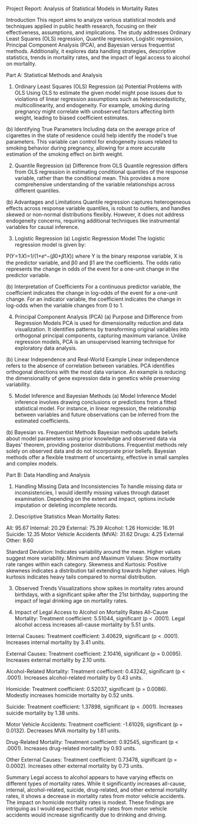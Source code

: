 Project Report: Analysis of Statistical Models in Mortality Rates 

Introduction
This report aims to analyze various statistical models and techniques applied in public health research, focusing on their effectiveness, assumptions, and implications. 
The study addresses Ordinary Least Squares (OLS) regression, Quantile regression, Logistic regression, Principal Component Analysis (PCA), and Bayesian versus frequentist methods. 
Additionally, it explores data handling strategies, descriptive statistics, trends in mortality rates, and the impact of legal access to alcohol on mortality.

Part A: Statistical Methods and Analysis
1. Ordinary Least Squares (OLS) Regression
(a) Potential Problems with OLS
Using OLS to estimate the given model might pose issues due to violations of linear regression assumptions such as heteroscedasticity, multicollinearity, and endogeneity.
For example, smoking during pregnancy might correlate with unobserved factors affecting birth weight, leading to biased coefficient estimates.

(b) Identifying True Parameters
Including data on the average price of cigarettes in the state of residence could help identify the model's true parameters. 
This variable can control for endogeneity issues related to smoking behavior during pregnancy, allowing for a more accurate estimation of the smoking effect on birth weight.

2. Quantile Regression
(a) Difference from OLS
Quantile regression differs from OLS regression in estimating conditional quantiles of the response variable, rather than the conditional mean.
This provides a more comprehensive understanding of the variable relationships across different quantiles.

(b) Advantages and Limitations
Quantile regression captures heterogeneous effects across response variable quantiles, is robust to outliers, and handles skewed or non-normal distributions flexibly. 
However, it does not address endogeneity concerns, requiring additional techniques like instrumental variables for causal inference.

3. Logistic Regression
(a) Logistic Regression Model
The logistic regression model is given by:

P(𝑌=1∣𝑋)=1/(1+𝑒^−(𝛽0+𝛽1𝑋))
where Y is the binary response variable, X is the predictor variable, and β0 and β1 are the coefficients. The odds ratio represents the change in odds of the event for a one-unit change in the predictor variable.

(b) Interpretation of Coefficients
For a continuous predictor variable, the coefficient indicates the change in log-odds of the event for a one-unit change.
For an indicator variable, the coefficient indicates the change in log-odds when the variable changes from 0 to 1.

4. Principal Component Analysis (PCA)
(a) Purpose and Difference from Regression Models
PCA is used for dimensionality reduction and data visualization. It identifies patterns by transforming original variables into orthogonal principal components, capturing maximum variance.
Unlike regression models, PCA is an unsupervised learning technique for exploratory data analysis.

(b) Linear Independence and Real-World Example
Linear independence refers to the absence of correlation between variables. PCA identifies orthogonal directions with the most data variance. 
An example is reducing the dimensionality of gene expression data in genetics while preserving variability.

5. Model Inference and Bayesian Methods
(a) Model Inference
Model inference involves drawing conclusions or predictions from a fitted statistical model.
For instance, in linear regression, the relationship between variables and future observations can be inferred from the estimated coefficients.

(b) Bayesian vs. Frequentist Methods
Bayesian methods update beliefs about model parameters using prior knowledge and observed data via Bayes' theorem, providing posterior distributions. 
Frequentist methods rely solely on observed data and do not incorporate prior beliefs. Bayesian methods offer a flexible treatment of uncertainty, effective in small samples and complex models.

Part B: Data Handling and Analysis
1. Handling Missing Data and Inconsistencies
To handle missing data or inconsistencies, I would identify missing values through dataset examination. Depending on the extent and impact, options include imputation or deleting incomplete records.

2. Descriptive Statistics
Mean Mortality Rates:

All: 95.67
Internal: 20.29
External: 75.39
Alcohol: 1.26
Homicide: 16.91
Suicide: 12.35
Motor Vehicle Accidents (MVA): 31.62
Drugs: 4.25
External Other: 9.60

Standard Deviation: Indicates variability around the mean. Higher values suggest more variability.
Minimum and Maximum Values: Show mortality rate ranges within each category.
Skewness and Kurtosis: Positive skewness indicates a distribution tail extending towards higher values. High kurtosis indicates heavy tails compared to normal distribution.

3. Observed Trends
Visualizations show spikes in mortality rates around birthdays, with a significant spike after the 21st birthday, supporting the impact of legal drinking age on mortality rates.

4. Impact of Legal Access to Alcohol on Mortality Rates
All-Cause Mortality:
Treatment coefficient: 5.51044, significant (p < .0001).
Legal alcohol access increases all-cause mortality by 5.51 units.

Internal Causes:
Treatment coefficient: 3.40629, significant (p < .0001).
Increases internal mortality by 3.41 units.

External Causes:
Treatment coefficient: 2.10416, significant (p = 0.0095).
Increases external mortality by 2.10 units.

Alcohol-Related Mortality:
Treatment coefficient: 0.43242, significant (p < .0001).
Increases alcohol-related mortality by 0.43 units.

Homicide:
Treatment coefficient: 0.52037, significant (p = 0.0086).
Modestly increases homicide mortality by 0.52 units.

Suicide:
Treatment coefficient: 1.37898, significant (p < .0001).
Increases suicide mortality by 1.38 units.

Motor Vehicle Accidents:
Treatment coefficient: -1.61026, significant (p = 0.0132).
Decreases MVA mortality by 1.61 units.

Drug-Related Mortality:
Treatment coefficient: 0.92545, significant (p < .0001).
Increases drug-related mortality by 0.93 units.

Other External Causes:
Treatment coefficient: 0.73478, significant (p = 0.0002).
Increases other external mortality by 0.73 units.

Summary
Legal access to alcohol appears to have varying effects on different types of mortality rates. 
While it significantly increases all-cause, internal, alcohol-related, suicide, drug-related, and other external mortality rates, it shows a decrease in mortality rates from motor vehicle accidents. 
The impact on homicide mortality rates is modest. 
These findings are intriguing as I would expect that mortality rates from motor vehicle accidents would increase significantly due to drinking and driving.

